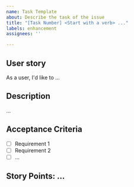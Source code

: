 ```yaml
---
name: Task Template
about: Describe the task of the issue
title: "[Task Number] <Start with a verb> ..."
labels: enhancement
assignees: ''

---
```


## User story
As a user, I'd like to ...

## Description
...

## Acceptance Criteria
- [ ] Requirement 1
- [ ] Requirement 2
- [ ] ...

## Story Points: ...
